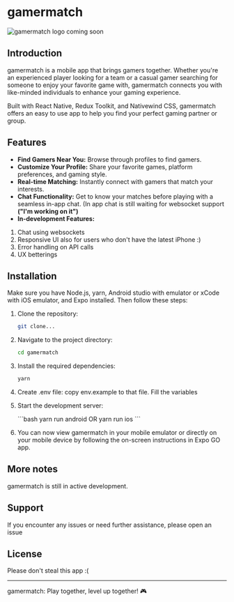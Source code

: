 # gamermatch

![gamermatch logo coming soon]()

## Introduction

gamermatch is a mobile app that brings gamers together. Whether you're an experienced player looking for a team or a casual gamer searching for someone to enjoy your favorite game with, gamermatch connects you with like-minded individuals to enhance your gaming experience.

Built with React Native, Redux Toolkit, and Nativewind CSS, gamermatch offers an easy to use app to help you find your perfect gaming partner or group.

## Features

- **Find Gamers Near You:** Browse through profiles to find gamers.
- **Customize Your Profile:** Share your favorite games, platform preferences, and gaming style.
- **Real-time Matching:** Instantly connect with gamers that match your interests.
- **Chat Functionality:** Get to know your matches before playing with a seamless in-app chat. (In app chat is still waiting for websocket support **("I'm working on it")**
- **In-development Features:**

1. Chat using websockets
2. Responsive UI also for users who don't have the latest iPhone :)
3. Error handling on API calls
4. UX betterings

## Installation

Make sure you have Node.js, yarn, Android studio with emulator or xCode with iOS emulator, and Expo installed. Then follow these steps:

1. Clone the repository:

   ```bash
   git clone...
   ```

2. Navigate to the project directory:

   ```bash
   cd gamermatch
   ```

3. Install the required dependencies:

   ```bash
   yarn
   ```

4. Create .env file:
   copy env.example to that file. Fill the variables

5. Start the development server:

   \`\`\`bash
   yarn run android OR yarn run ios
   \`\`\`

6. You can now view gamermatch in your mobile emulator or directly on your mobile device by following the on-screen instructions in Expo GO app.

## More notes

gamermatch is still in active development.

## Support

If you encounter any issues or need further assistance, please open an issue

## License

Please don't steal this app :(

---

gamermatch: Play together, level up together! 🎮
